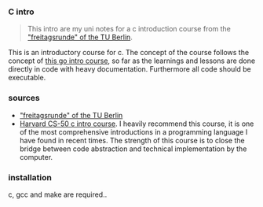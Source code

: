 ### C intro
> This intro are my uni notes for a c introduction course from the ["freitagsrunde" of the TU Berlin](https://wiki.freitagsrunde.org/C-Kurs_2013).

This is an introductory course for c. 
The concept of the course follows the concept of [this go intro course](https://gobyexample.com/), so far as the learnings and lessons are done directly in code with heavy documentation. Furthermore all code should be executable.

### sources
* ["freitagsrunde" of the TU Berlin](https://wiki.freitagsrunde.org/C-Kurs_2013)
* [Harvard CS-50 c intro course](). I heavily recommend this course, it is one of the most comprehensive introductions in a programming language I have found in recent times. The strength of this course is to close the bridge between code abstraction and technical implementation by the computer.

### installation
c, gcc and make are required..
